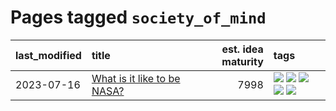 # Pages tagged `society_of_mind`

|last_modified|title|est. idea maturity|tags
|:---|:---|---:|:---|
|2023-07-16|[What is it like to be NASA?](../what_is_it_like_to_be_nasa.md)|7998|[![](https://img.shields.io/badge/tag-disunity_of_identity-7ffa70)](../tags/disunity_of_identity.md) [![](https://img.shields.io/badge/tag-organization_as_entity-418eb4)](../tags/organization_as_entity.md) [![](https://img.shields.io/badge/tag-philosophy-0e5ec)](../tags/philosophy.md) [![](https://img.shields.io/badge/tag-society_of_mind-a3de36)](../tags/society_of_mind.md) [![](https://img.shields.io/badge/tag-theory_of_mind-869cae)](../tags/theory_of_mind.md)|